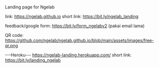 Landing page for Ngelab

link: https://ngelab.github.io
short link: https://bit.ly/ngelab_landing

feedback/google form: https://bit.ly/form_ngelabv2 (pakai email lama)

QR code: https://github.com/ngelab/ngelab.github.io/blob/main/assets/images/free-qr.png

---Heroku---
https://ngelab-landing.herokuapp.com/
short link: https://bit.ly/landing_ngelab
